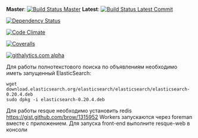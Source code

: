 **Master**: [![Build Status Master](https://travis-ci.org/monshq/board.png?branch=master)](https://travis-ci.org/monshq/board)
**Latest**: [![Build Status Latest Commit](https://travis-ci.org/monshq/board.png)](https://travis-ci.org/monshq/board)

[![Dependency Status](https://gemnasium.com/monshq/board.png)](https://gemnasium.com/monshq/board)

[![Code Climate](https://codeclimate.com/github/monshq/board.png)](https://codeclimate.com/github/monshq/board)

[![Coveralls](https://coveralls.io/repos/monshq/board/badge.png?branch=master)](https://coveralls.io/r/monshq/board)

[![githalytics.com alpha](https://cruel-carlota.pagodabox.com/062fba682de7b0654f14a080676c3da1 "githalytics.com")](http://githalytics.com/monshq/board)

Для работы полнотекстового поиска по объявлениям необходимо иметь запущенный ElasticSearch:

```
wget download.elasticsearch.org/elasticsearch/elasticsearch/elasticsearch-0.20.4.deb
sudo dpkg -i elasticsearch-0.20.4.deb
```

Для работы resque необходимо установить redis https://gist.github.com/brow/1315952
Workers запускаются через foreman вместе с приложением. Для запуска
front-end выполните resque-web в консоли
